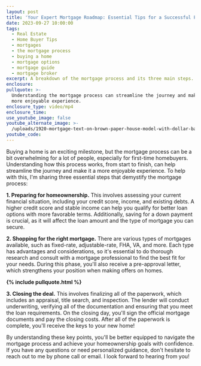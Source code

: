 ```yaml
---
layout: post
title: 'Your Expert Mortgage Roadmap: Essential Tips for a Successful Purchase'
date: 2023-09-27 10:00:00
tags:
  - Real Estate
  - Home Buyer Tips
  - mortgages
  - the mortgage process
  - buying a home
  - mortgage options
  - mortgage guide
  - mortgage broker
excerpt: A breakdown of the mortgage process and its three main steps.
enclosure:
pullquote: >-
  Understanding the mortgage process can streamline the journey and make it a
  more enjoyable experience.
enclosure_type: video/mp4
enclosure_time:
use_youtube_image: false
youtube_alternate_image: >-
  /uploads/1920-mortgage-text-on-brown-paper-house-model-with-dollar-banknotes-on-dark-wooden-table.jpg
youtube_code:
---
```

Buying a home is an exciting milestone, but the mortgage process can be a bit overwhelming for a lot of people, especially for first-time homebuyers. Understanding how this process works, from start to finish, can help streamline the journey and make it a more enjoyable experience. To help with this, I'm sharing three essential steps that demystify the mortgage process:&nbsp;

**1\. Preparing for homeownership.** This involves assessing your current financial situation, including your credit score, income, and existing debts. A higher credit score and stable income can help you qualify for better loan options with more favorable terms. Additionally, saving for a down payment is crucial, as it will affect the loan amount and the type of mortgage you can secure.

**2\. Shopping for the right mortgage.** There are various types of mortgages available, such as fixed-rate, adjustable-rate, FHA, VA, and more. Each type has advantages and considerations, so it's essential to do thorough research and consult with a mortgage professional to find the best fit for your needs. During this phase, you'll also receive a pre-approval letter, which strengthens your position when making offers on homes.

**{% include pullquote.html %}**

**3\. Closing the deal.** This involves finalizing all of the paperwork, which includes an appraisal, title search, and inspection. The lender will conduct underwriting, verifying all of the documentation and ensuring that you meet the loan requirements. On the closing day, you'll sign the official mortgage documents and pay the closing costs. After all of the paperwork is complete, you'll receive the keys to your new home!

By understanding these key points, you'll be better equipped to navigate the mortgage process and achieve your homeownership goals with confidence. If you have any questions or need personalized guidance, don't hesitate to reach out to me by phone call or email. I look forward to hearing from you!